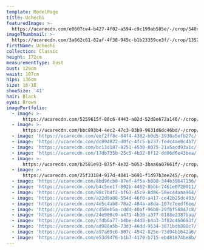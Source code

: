 ```yaml
---
template: ModelPage
title: Uchechi
featuredImage: >-
  https://ucarecdn.com/e0607ce4-b427-4f02-a594-c9c199ab585e/-/crop/540x267/461,0/-/preview/
imageThumbnail: >-
  https://ucarecdn.com/3a662c61-82af-4f38-945c-b1b23359ce3f/-/crop/1352x1877/140,312/-/preview/
firstName: Uchechi
collection: Classic
height: 172cm
measurementType: bust
bust: 129cm
waist: 107cm
hips: 136cm
size: 16-18
shoeSize: '41'
hair: Black
eyes: Brown
imagePortfolio:
  - image: >-
      https://ucarecdn.com/5259615f-88c6-4443-a02d-52d8e672a146/-/crop/1632x2111/0,338/-/preview/
  - image: >-
      https://ucarecdn.com/bbc893b4-4ec2-47c3-83b9-9631d6dc46bd/-/crop/1151x2079/172,273/-/preview/
  - image: 'https://ucarecdn.com/eef2ff8c-04f4-4302-b0d5-3930a5efb27c/'
  - image: 'https://ucarecdn.com/dc894822-d0fc-4fc5-b237-fedc4ae8c4b7/'
  - image: 'https://ucarecdn.com/bc13d187-8251-4530-8075-21a5acd93a1c/'
  - image: 'https://ucarecdn.com/17db735b-25c5-4b32-8f12-dd06d6e43bea/'
  - image: >-
      https://ucarecdn.com/b2581e93-875f-4e32-b053-3baa0a07661f/-/crop/1596x2176/0,273/-/preview/
  - image: >-
      https://ucarecdn.com/25f33184-917d-4041-b691-f1d97b3ee245/-/crop/1632x2105/0,344/-/preview/
  - image: 'https://ucarecdn.com/8bd96cb8-87ef-4f5a-b808-344b39647156/'
  - image: 'https://ucarecdn.com/b4c5ee1f-892b-4462-8bbb-7461e0728011/'
  - image: 'https://ucarecdn.com/98c7b4f2-bf63-45c9-8d86-58ec44aaa964/'
  - image: 'https://ucarecdn.com/a22d9a08-554d-46f0-a417-ce42b25dc493/'
  - image: 'https://ucarecdn.com/4e5c4ab8-78a2-484a-a8da-107c7eedf6ee/'
  - image: 'https://ucarecdn.com/cd58eb5a-cddd-40af-96b8-29fbf58847c8/'
  - image: 'https://ucarecdn.com/24e908c9-a471-4b30-a377-8188e2387baa/'
  - image: 'https://ucarecdn.com/cfdb6a77-b4be-44d8-b4a3-3f82c460693f/'
  - image: 'https://ucarecdn.com/ad986a5b-73d3-46dd-9534-3871bdb888c7/'
  - image: 'https://ucarecdn.com/a97a69c6-807c-4542-825e-73d94b1642a6/'
  - image: 'https://ucarecdn.com/e53d9476-b1b7-4170-b715-ebd81874be8b/'
---
```


